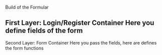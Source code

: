 Build of the Formular

First Layer: Login/Register Container
Here you define fields of the form
-------------------------------------
Second Layer: Form Container
Here you pass the fields, here are defines the form functions
